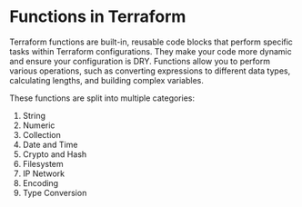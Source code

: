 # Functions in Terraform

Terraform functions are built-in, reusable code blocks that perform specific tasks within Terraform configurations. 
They make your code more dynamic and ensure your configuration is DRY. 
Functions allow you to perform various operations, such as converting expressions to different data types, calculating lengths, and building complex variables.

These functions are split into multiple categories:

1. String
2. Numeric
3. Collection
4. Date and Time
5. Crypto and Hash
6. Filesystem
7. IP Network
8. Encoding
9. Type Conversion
